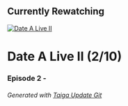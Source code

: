 ﻿
## Currently Rewatching

[![Date A Live II](https://s4.anilist.co/file/anilistcdn/media/anime/cover/medium/nx19163-eHXj3mNRaOXt.jpg)](https://anilist.co/anime/19163)

# Date A Live II (2/10)

### Episode 2 - 

###### *Generated with [Taiga Update Git](https://github.com/nike4613/taiga-update-git)*